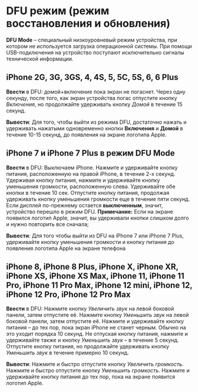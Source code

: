# DFU режим \(режим восстановления и обновления\)

**DFU Mode** – специальный низкоуровневый режим устройства, при котором не используется загрузка операционной системы. При помощи USB-подключения на устройство поступают исключительно сигналы технической информации.

## iPhone 2G, 3G, 3GS, 4, 4S, 5, 5C, 5S, 6, 6 Plus

**Ввести** в DFU: домой+включение пока экран не погаснет. Через одну секунду, после того, как экран устройства погас отпустите кнопку _Включения_, но продолжайте удерживать кнопку _Домой_ в течение 15 секунд.

**Вывести**: Для того, чтобы выйти из режима DFU, достаточно нажать и удерживать нажатыми одновременно кнопки **Включения** и **Домой** в течение 10-15 секунд, до появления на экране логотипа Apple.

## iPhone 7 и iPhone 7 Plus в режим DFU Mode

**Ввести** в DFU: Выключаем iPhone. Нажмите и удерживайте кнопку питания, расположенную на правой iPhone, в течение 2-х секунд. Удерживая кнопку питания, нажмите и удерживайте кнопку уменьшения громкости, расположенную слева. Удерживайте обе кнопки в течение 10 сек. Отпустите кнопку питания, продолжая удерживать кнопку уменьшения громкости еще в течение пяти секунд. Если дисплей по-прежнему остается **выключенным**, значит, устройство перешло в режим DFU. **Примечание:** Если на экране появился логотип Apple, значит, вы удерживали кнопки слишком долго и нужно повторить все сначала;

**Вывести**: Для того чтобы выйти из DFU на iPhone 7 или iPhone 7 Plus, удерживайте кнопку уменьшения громкости и кнопку питания до появления логотипа Apple на экране телефона

## iPhone 8, iPhone 8 Plus, iPhone X, iPhone XR, iPhone XS, iPhone XS Max, iPhone 11, iPhone 11 Pro, iPhone 11 Pro Max, iPhone 12 mini, iPhone 12, iPhone 12 Pro, iPhone 12 Pro Max

**Ввести** в DFU: Нажмите кнопку _Увеличить звук_ на левой боковой панели, затем отпустите её. Нажмите кнопку _Уменьшить звук_ на левой боковой панели, затем отпустите её. Нажмите и удерживайте кнопку питания – до тех пор, пока экран iPhone не станет черным. Обычно на это уходит порядка 10 секунд. Не отпуская кнопку питания, нажмите и удерживайте также и кнопку _Уменьшить звук_ – в течение 5 секунд. Отпустите кнопку питания, но продолжайте удерживать кнопку _Уменьшить звук_ в течение примерно 10 секунд.

**Вывести**: Нажмите и быстро отпустите кнопку _Увеличить громкость_. Нажмите и быстро отпустите кнопку _Уменьшить громкость_. Нажмите и удерживайте кнопку питания до тех пор, пока на экране появится логотип Apple.

